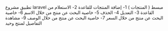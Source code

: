  تطبيق مشروع laravel مبسط ( المنتجات )
1- إضافة المنتجات للقاعدة
2- الاستعلام من القاعدة
3- التعديل 
4- الحذف
5- خاصية البحث عن منتج من خلال الاسم 
6- خاصية البحث عن منتج من خلال السعر
7- خاصية البحث عن منتج من خلال الوصف
9- مشاهدة التفاصيل لمنتج وحيد
